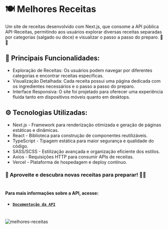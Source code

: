 # 🍽️ Melhores Receitas

Um site de receitas desenvolvido com Next.js, que consome a API pública API-Receitas, permitindo aos usuários explorar diversas receitas separadas por categorias (salgado ou doce) e visualizar o passo a passo do preparo. 🥗🍰

## 📌 Principais Funcionalidades:
- Exploração de Receitas: Os usuários podem navegar por diferentes categorias e encontrar receitas específicas.
- Visualização Detalhada: Cada receita possui uma página dedicada com os ingredientes necessários e o passo a passo do preparo.
- Interface Responsiva: O site foi projetado para oferecer uma experiência fluida tanto em dispositivos móveis quanto em desktops.

## ⚙️ Tecnologias Utilizadas:

- Next.js - Framework para renderização otimizada e geração de páginas estáticas e dinâmicas.
- React - Biblioteca para construção de componentes reutilizáveis.
- TypeScript - Tipagem estática para maior segurança e qualidade do código.
- SASS/SCSS - Estilização avançada e organização eficiente dos estilos.
- Axios - Requisições HTTP para consumir APIs de receitas.
- Vercel - Plataforma de hospedagem e deploy contínuo.

### 🚀 Aproveite e descubra novas receitas para preparar! 🍕🥞
#
#### Para mais informações sobre a API, acesse:
- <a href="https://github.com/DenilsonRabelo/API-Receitas?tab=readme-ov-file">**`Documentação da API`**</a>
#
![melhores-receitas](https://github.com/user-attachments/assets/cf34cb14-8082-42db-b626-c19afd1912e4)
